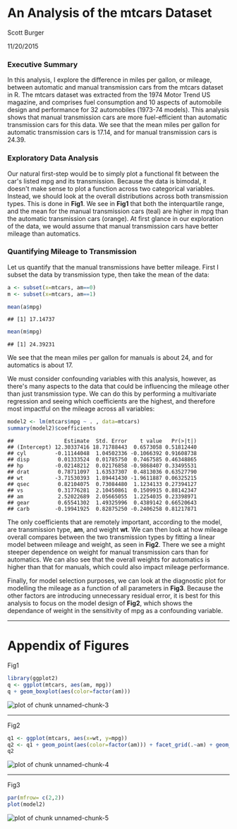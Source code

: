 # An Analysis of the mtcars Dataset
Scott Burger

11/20/2015


### Executive Summary

In this analysis, I explore the difference in miles per gallon, or mileage, between automatic and manual transmission cars from the mtcars dataset in R. The mtcars dataset was extracted from the 1974 Motor Trend US magazine, and comprises fuel consumption and 10 aspects of automobile design and performance for 32 automobiles (1973-74 models). This analysis shows that manual transmission cars are more fuel-efficient than automatic transmission cars for this data. We see that the mean miles per gallon for automatic transmission cars is 17.14, and for manual transmission cars is 24.39.

### Exploratory Data Analysis

Our natural first-step would be to simply plot a functional fit between the car's listed mpg and its transmission. Because the data is bimodal, it doesn't make sense to plot a function across two categorical variables. Instead, we should look at the overall distributions across both transmission types. This is done in **Fig1**. We see in **Fig1** that both the interquartile range, and the mean for the manual transmission cars (teal) are higher in mpg than the automatic transmission cars (orange). At first glance in our exploration of the data, we would assume that manual transmission cars have better mileage than automatics.


### Quantifying Mileage to Transmission

Let us quantify that the manual transmissions have better mileage. First I subset the data by transmission type, then take the mean of the data:


```r
a <- subset(x=mtcars, am==0)
m <- subset(x=mtcars, am==1)

mean(a$mpg)
```

```
## [1] 17.14737
```

```r
mean(m$mpg)
```

```
## [1] 24.39231
```

We see that the mean miles per gallon for manuals is about 24, and for automatics is about 17.

We must consider confounding variables with this analysis, however, as there's many aspects to the data that could be influencing the mileage other than just transmission type. We can do this by performing a multivariate regression and seeing which coefficients are the highest, and therefore most impactful on the mileage across all variables:


```r
model2 <- lm(mtcars$mpg ~ . , data=mtcars)
summary(model2)$coefficients
```

```
##                Estimate  Std. Error    t value   Pr(>|t|)
## (Intercept) 12.30337416 18.71788443  0.6573058 0.51812440
## cyl         -0.11144048  1.04502336 -0.1066392 0.91608738
## disp         0.01333524  0.01785750  0.7467585 0.46348865
## hp          -0.02148212  0.02176858 -0.9868407 0.33495531
## drat         0.78711097  1.63537307  0.4813036 0.63527790
## wt          -3.71530393  1.89441430 -1.9611887 0.06325215
## qsec         0.82104075  0.73084480  1.1234133 0.27394127
## vs           0.31776281  2.10450861  0.1509915 0.88142347
## am           2.52022689  2.05665055  1.2254035 0.23398971
## gear         0.65541302  1.49325996  0.4389142 0.66520643
## carb        -0.19941925  0.82875250 -0.2406258 0.81217871
```

The only coefficients that are remotely important, according to the model, are transmission type, **am**, and weight **wt**. We can then look at how mileage overall compares between the two transmission types by fitting a linear model between mileage and weight, as seen in **Fig2**. There we see a might steeper dependence on weight for manual transmission cars than for automatics. We can also see that the overall weights for automatics is higher than that for manuals, which could also impact mileage performance.

Finally, for model selection purposes, we can look at the diagnostic plot for modelling the mileage as a function of all parameters in **Fig3**. Because the other factors are introducing unnecessary residual error, it is best for this analysis to focus on the model design of **Fig2**, which shows the dependance of weight in the sensitivity of mpg as a confounding variable.

***

# Appendix of Figures

Fig1

```r
library(ggplot2)
q <- ggplot(mtcars, aes(am, mpg))
q + geom_boxplot(aes(color=factor(am)))
```

![plot of chunk unnamed-chunk-3](figure/unnamed-chunk-3-1.png) 

***

Fig2

```r
q1 <- ggplot(mtcars, aes(x=wt, y=mpg))
q2 <- q1 + geom_point(aes(color=factor(am))) + facet_grid(.~am) + geom_smooth(method="lm")
q2
```

![plot of chunk unnamed-chunk-4](figure/unnamed-chunk-4-1.png) 

***

Fig3

```r
par(mfrow= c(2,2))
plot(model2)
```

![plot of chunk unnamed-chunk-5](figure/unnamed-chunk-5-1.png) 
